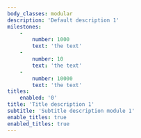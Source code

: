 ```yaml
---
body_classes: modular
description: 'Default description 1'
milestones:
    -
        number: 1000
        text: 'the text'
    -
        number: 10
        text: 'the text'
    -
        number: 10000
        text: 'the text'
titles:
    enabled: '0'
title: 'Title description 1'
subtitle: 'Subtitle description module 1'
enable_titles: true
enabled_titles: true
---
```


